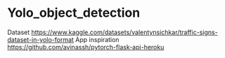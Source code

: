 # Yolo_object_detection


Dataset https://www.kaggle.com/datasets/valentynsichkar/traffic-signs-dataset-in-yolo-format
App inspiration https://github.com/avinassh/pytorch-flask-api-heroku